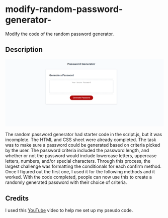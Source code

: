 # modify-random-password-generator-
Modify the code of the random password generator.

## Description

![alt text](random-password-generator.png)

The random password generator had starter code in the script.js, but it was incomplete. The HTML and CSS sheet were already completed. The task was to make sure a password could be generated based on criteria picked by the user. The password criteria included the password length, and whether or not the password would include lowercase letters, uppercase letters, numbers, and/or special characters. Through this process, the largest challenge was formatting the conditionals for each confirm method. Once I figured out the first one, I used it for the following methods and it worked. With the code completed, people can now use this to create a randomly generated password with their choice of criteria. 

## Credits
I used this [YouTube](https://www.youtube.com/watch?v=x4HUaiazDes) video to help me set up my pseudo code. 